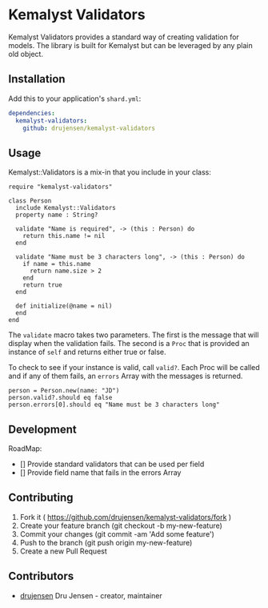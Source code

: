 # Kemalyst Validators

Kemalyst Validators provides a standard way of creating validation for models.
The library is built for Kemalyst but can be leveraged by any plain old
object.

## Installation

Add this to your application's `shard.yml`:

```yaml
dependencies:
  kemalyst-validators:
    github: drujensen/kemalyst-validators
```

## Usage

Kemalyst::Validators is a mix-in that you include in your class:

```crystal
require "kemalyst-validators"

class Person
  include Kemalyst::Validators
  property name : String?
  
  validate "Name is required", -> (this : Person) do 
    return this.name != nil
  end
  
  validate "Name must be 3 characters long", -> (this : Person) do 
    if name = this.name
      return name.size > 2
    end
    return true
  end
  
  def initialize(@name = nil)
  end
end
```

The `validate` macro takes two parameters.  The first is the message that will
display when the validation fails.  The second is a `Proc` that is provided an
instance of `self` and returns either true or false.

To check to see if your instance is valid, call `valid?`.  Each Proc will be
called and if any of them fails, an `errors` Array with the messages is
returned.

```crystal
person = Person.new(name: "JD")
person.valid?.should eq false
person.errors[0].should eq "Name must be 3 characters long"
```

## Development

RoadMap:
- [] Provide standard validators that can be used per field
- [] Provide field name that fails in the errors Array

## Contributing

1. Fork it ( https://github.com/drujensen/kemalyst-validators/fork )
2. Create your feature branch (git checkout -b my-new-feature)
3. Commit your changes (git commit -am 'Add some feature')
4. Push to the branch (git push origin my-new-feature)
5. Create a new Pull Request

## Contributors

- [drujensen](https://github.com/drujensen) Dru Jensen - creator, maintainer

